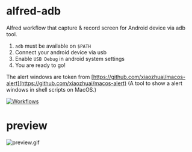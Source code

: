 # alfred-adb

Alfred workflow that capture & record screen for Android device via adb tool.

1. `adb` must be available on `$PATH`
2. Connect your android device via usb
3. Enable `USB Debug` in android system settings
4. You are ready to go!

The alert windows are token from [https://github.com/xiaozhuai/macos-alert](https://github.com/xiaozhuai/macos-alert) (A tool to show a alert windows in shell scripts on MacOS.)

[![Workflows](https://img.shields.io/badge/-more%20workflows-0a0a0a.svg?style=flat&colorA=0a0a0a)](https://github.com/learn-anything/alfred-workflows)

# preview

![preview.gif](preview.gif)
